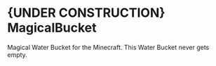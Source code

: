 # {UNDER CONSTRUCTION} MagicalBucket
Magical Water Bucket for the Minecraft. This Water Bucket never gets empty.
